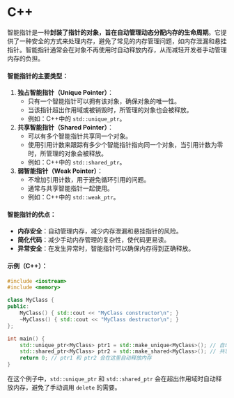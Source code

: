 # C++

智能指针是一种**封装了指针的对象，旨在自动管理动态分配内存的生命周期**。它提供了一种安全的方式来处理内存，避免了常见的内存管理问题，如内存泄漏和悬挂指针。智能指针通常会在对象不再使用时自动释放内存，从而减轻开发者手动管理内存的负担。

#### 智能指针的主要类型：

1. **独占智能指针（Unique Pointer）**：
   * 只有一个智能指针可以拥有该对象，确保对象的唯一性。
   * 当该指针超出作用域或被销毁时，所管理的对象也会被释放。
   * 例如：C++中的 `std::unique_ptr`。
2. **共享智能指针（Shared Pointer）**：
   * 可以有多个智能指针共享同一个对象。
   * 使用引用计数来跟踪有多少个智能指针指向同一个对象，当引用计数为零时，所管理的对象会被释放。
   * 例如：C++中的 `std::shared_ptr`。
3. **弱智能指针（Weak Pointer）**：
   * 不增加引用计数，用于避免循环引用的问题。
   * 通常与共享智能指针一起使用。
   * 例如：C++中的 `std::weak_ptr`。

#### 智能指针的优点：

* **内存安全**：自动管理内存，减少内存泄漏和悬挂指针的风险。
* **简化代码**：减少手动内存管理的复杂性，使代码更易读。
* **异常安全**：在发生异常时，智能指针可以确保内存得到正确释放。

#### 示例（C++）：

```cpp
#include <iostream>
#include <memory>

class MyClass {
public:
    MyClass() { std::cout << "MyClass constructor\n"; }
    ~MyClass() { std::cout << "MyClass destructor\n"; }
};

int main() {
    std::unique_ptr<MyClass> ptr1 = std::make_unique<MyClass>(); // 自动管理内存
    std::shared_ptr<MyClass> ptr2 = std::make_shared<MyClass>(); // 共享管理内存
    return 0; // ptr1 和 ptr2 会在这里自动释放内存
}
```

在这个例子中，`std::unique_ptr` 和 `std::shared_ptr` 会在超出作用域时自动释放内存，避免了手动调用 `delete` 的需要。
